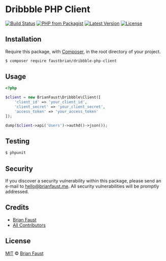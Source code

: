 # Dribbble PHP Client

[![Build Status](https://img.shields.io/travis/faustbrian/Dribbble-PHP-Client/master.svg?style=flat-square)](https://travis-ci.org/faustbrian/Dribbble-PHP-Client)
[![PHP from Packagist](https://img.shields.io/packagist/php-v/faustbrian/dribbble-php-client.svg?style=flat-square)]()
[![Latest Version](https://img.shields.io/github/release/faustbrian/Dribbble-PHP-Client.svg?style=flat-square)](https://github.com/faustbrian/Dribbble-PHP-Client/releases)
[![License](https://img.shields.io/packagist/l/faustbrian/Dribbble-PHP-Client.svg?style=flat-square)](https://packagist.org/packages/faustbrian/Dribbble-PHP-Client)

## Installation

Require this package, with [Composer](https://getcomposer.org/), in the root directory of your project.

```bash
$ composer require faustbrian/dribbble-php-client
```

## Usage

```php
<?php

$client = new BrianFaust\Dribbble\Client([
    'client_id' => 'your_client_id',
    'client_secret' => 'your_client_secret',
    'access_token' => 'your_access_token'
]);

dump($client->api('Users')->authd()->json());
```

## Testing

``` bash
$ phpunit
```

## Security

If you discover a security vulnerability within this package, please send an e-mail to hello@brianfaust.me. All security vulnerabilities will be promptly addressed.

## Credits

- [Brian Faust](https://github.com/faustbrian)
- [All Contributors](../../contributors)

## License

[MIT](LICENSE) © [Brian Faust](https://brianfaust.me)
